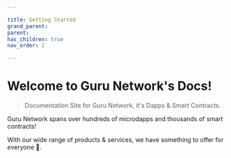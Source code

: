 ```yaml
---

title: Getting Started
grand_parent:
parent:
has_children: true
nav_order: 2

---
```



# Welcome to Guru Network's Docs!
> Documentation Site for Guru Network, it's Dapps & Smart Contracts.

Guru Network spans over hundreds of microdapps and thousands of smart contracts!

With our wide range of products & services, we have something to offer for everyone 🤝.